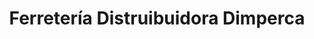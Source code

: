 ---
title: "Ferretería Distruibuidora Dimperca"
url: /caracas/ferreteria-distruibuidora-dimperca/
shop: Eisenwaren
---